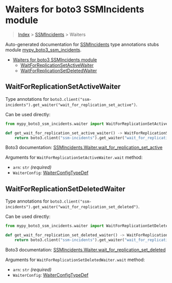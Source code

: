 # Waiters for boto3 SSMIncidents module

> [Index](..) > [SSMIncidents](.) > Waiters

Auto-generated documentation for
[SSMIncidents](https://boto3.amazonaws.com/v1/documentation/api/1.17.77/reference/services/ssm-incidents.html#SSMIncidents)
type annotations stubs module
[mypy_boto3_ssm_incidents](https://pypi.org/project/mypy-boto3-ssm-incidents/).

- [Waiters for boto3 SSMIncidents module](#waiters-for-boto3-ssmincidents-module)
  - [WaitForReplicationSetActiveWaiter](#waitforreplicationsetactivewaiter)
  - [WaitForReplicationSetDeletedWaiter](#waitforreplicationsetdeletedwaiter)

## WaitForReplicationSetActiveWaiter

Type annotations for
`boto3.client("ssm-incidents").get_waiter("wait_for_replication_set_active")`.

Can be used directly:

```python
from mypy_boto3_ssm_incidents.waiter import WaitForReplicationSetActiveWaiter

def get_wait_for_replication_set_active_waiter() -> WaitForReplicationSetActiveWaiter:
    return boto3.client("ssm-incidents").get_waiter("wait_for_replication_set_active")
```

Boto3 documentation:
[SSMIncidents.Waiter.wait_for_replication_set_active](https://boto3.amazonaws.com/v1/documentation/api/1.17.77/reference/services/ssm-incidents.html#SSMIncidents.Waiter.wait_for_replication_set_active)

Arguments for `WaitForReplicationSetActiveWaiter.wait` method:

- `arn`: `str` *(required)*
- `WaiterConfig`: [WaiterConfigTypeDef](./type_defs.md#waiterconfigtypedef)

## WaitForReplicationSetDeletedWaiter

Type annotations for
`boto3.client("ssm-incidents").get_waiter("wait_for_replication_set_deleted")`.

Can be used directly:

```python
from mypy_boto3_ssm_incidents.waiter import WaitForReplicationSetDeletedWaiter

def get_wait_for_replication_set_deleted_waiter() -> WaitForReplicationSetDeletedWaiter:
    return boto3.client("ssm-incidents").get_waiter("wait_for_replication_set_deleted")
```

Boto3 documentation:
[SSMIncidents.Waiter.wait_for_replication_set_deleted](https://boto3.amazonaws.com/v1/documentation/api/1.17.77/reference/services/ssm-incidents.html#SSMIncidents.Waiter.wait_for_replication_set_deleted)

Arguments for `WaitForReplicationSetDeletedWaiter.wait` method:

- `arn`: `str` *(required)*
- `WaiterConfig`: [WaiterConfigTypeDef](./type_defs.md#waiterconfigtypedef)

